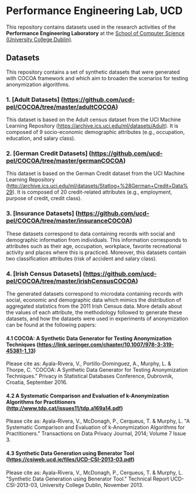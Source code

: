 Performance Engineering Lab, UCD
==========================================================

This repository contains datasets used in the research activities of the **Performance Engineering Laboratory** at the [School of Computer Science (University College Dublin)](http://www.csi.ucd.ie).

Datasets
----------------------
This repository contains a set of synthetic datasets that were generated with COCOA framework and which aim to broaden the scenarios for testing anonymization algorithms.

### 1. [Adult Datasets] (https://github.com/ucd-pel/COCOA/tree/master/adultCOCOA) ###

This dataset is based on the Adult census dataset from the UCI Machine Learning Repository (https://archive.ics.uci.edu/ml/datasets/Adult). It is composed of 9 socio-economic demographic attributes (e.g., occupation, education, and salary class).

### 2. [German Credit Datasets] (https://github.com/ucd-pel/COCOA/tree/master/germanCOCOA) ###

This dataset is based on the German Credit dataset from the UCI Machine Learning Repository (http://archive.ics.uci.edu/ml/datasets/Statlog+%28German+Credit+Data%29). It is composed of 20 credit-related attributes (e.g., employment, purpose of credit, credit class). 

### 3. [Insurance Datasets] (https://github.com/ucd-pel/COCOA/tree/master/insuranceCOCOA) ###

These datasets correspond to data containing records with social and demographic information from individuals. This information corresponds to attributes such as their age, occupation, workplace, favorite recreational activity and places where this is practiced. Moreover, this datasets contain two classification attributes (risk of accident and salary class).

### 4. [Irish Census Datasets] (https://github.com/ucd-pel/COCOA/tree/master/irishCensusCOCOA) ###

The generated datasets correspond to microdata containing records with social, economic and demographic data which mimics the distribution of aggregated statistics from the 2011 Irish Census data. More details about the values of each attribute, the methodology followed to generate these datasets, and how the datasets were used in experiments of anonymization can be found at the following papers:
#### 4.1 COCOA: A Synthetic Data Generator for Testing Anonymization Techniques (https://link.springer.com/chapter/10.1007/978-3-319-45381-1_13)
Please cite as: Ayala-Rivera, V., Portillo-Dominguez, A., Murphy, L. & Thorpe, C. "COCOA: A Synthetic Data Generator for Testing Anonymization Techniques." Privacy in Statistical Databases Conference, Dubrovnik, Croatia, September 2016.

#### 4.2 A Systematic Comparison and Evaluation of k-Anonymization Algorithms for Practitioners  (http://www.tdp.cat/issues11/tdp.a169a14.pdf)
Please cite as: Ayala-Rivera, V., McDonagh, P., Cerqueus, T. & Murphy, L. "A Systematic Comparison and Evaluation of k-Anonymization Algorithms for Practitioners." Transactions on Data Privacy Journal, 2014; Volume 7 Issue 3.

#### 4.3 Synthetic Data Generation using Benerator Tool (https://csiweb.ucd.ie/files/UCD-CSI-2013-03.pdf)
Please cite as: Ayala-Rivera, V., McDonagh, P., Cerqueus, T. & Murphy, L. "Synthetic Data Generation using Benerator Tool." Technical Report UCD-CSI-2013-03, University College Dublin, November 2013.
